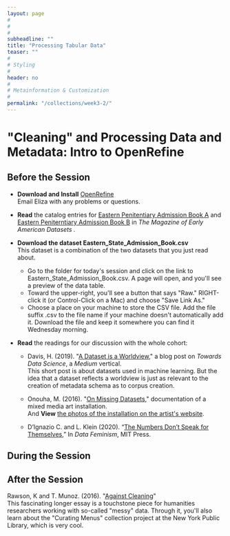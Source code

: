 ```yaml
---
layout: page
#
#
#
subheadline: ""
title: "Processing Tabular Data"
teaser: ""
#
# Styling
#
header: no
#
# Metainformation & Customization
#
permalink: "/collections/week3-2/"
---
```


# "Cleaning" and Processing Data and Metadata: Intro to OpenRefine  

## Before the Session 

* **Download and Install** [OpenRefine](https://openrefine.org)  
Email Eliza with any problems or questions.  

* **Read** the catalog entries for [Eastern Penitentiary Admission Book A](https://repository.upenn.edu/mead/22/) and [Eastern Peniterntiary Admission Book B](https://repository.upenn.edu/mead/21/) in *The Magazine of Early American Datasets .*

* **Download the dataset Eastern_State_Admission_Book.csv**  
This dataset is a combination of the two datasets that you just read about.
  * Go to the folder for today's session and click on the link to Eastern_State_Admission_Book.csv. A page will open, and you'll see a preview of the data table.  
  * Toward the upper-right, you'll see a button that says "Raw." RIGHT-click it (or Control-Click on a Mac) and choose "Save Link As."  
  * Choose a place on your machine to store the CSV file. Add the file suffix .csv to the file name if your machine doesn't automatically add it. Download the file and keep it somewhere you can find it Wednesday morning.

* **Read** the readings for our discussion with the whole cohort:

  * Davis, H. (2019). "[A Dataset is a Worldview](https://towardsdatascience.com/a-dataset-is-a-worldview-5328216dd44d)," a blog post on *Towards Data Science*, a *Medium* vertical.  
This short post is about datasets used in machine learning. But the idea that a dataset reflects a worldview is just as relevant to the creation of metadata schema as to corpus creation. 

  * Onouha, M. (2016). "[On Missing Datasets](https://github.com/MimiOnuoha/missing-datasets)," documentation of a mixed media art installation.  
And **View** [the photos of the installation on the artist's website](https://mimionuoha.com/the-library-of-missing-datasets).

  * D’Ignazio C. and L. Klein (2020). “[The Numbers Don’t Speak for Themselves](https://direct.mit.edu/books/book/4660/chapter/213291/The-Numbers-Don-t-Speak-for-Themselves),” In _Data Feminism_, MIT Press.

## During the Session  




## After the Session  

Rawson, K and T. Munoz. (2016). "[Against Cleaning](http://curatingmenus.org/articles/against-cleaning/)"  
This fascinating longer essay is a touchstone piece for humanities researchers working with so-called "messy" data. Through it, you'll also learn about the "Curating Menus" collection project at the New York Public Library, which is very cool.
